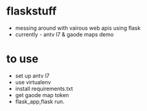 # flaskstuff
- messing around with vairous web apis using flask
- currently - antv l7 & gaode maps demo

# to use
- set up antv l7
- use virtualenv
- install requirements.txt
- get gaode map token
- flask_app,flask run.
